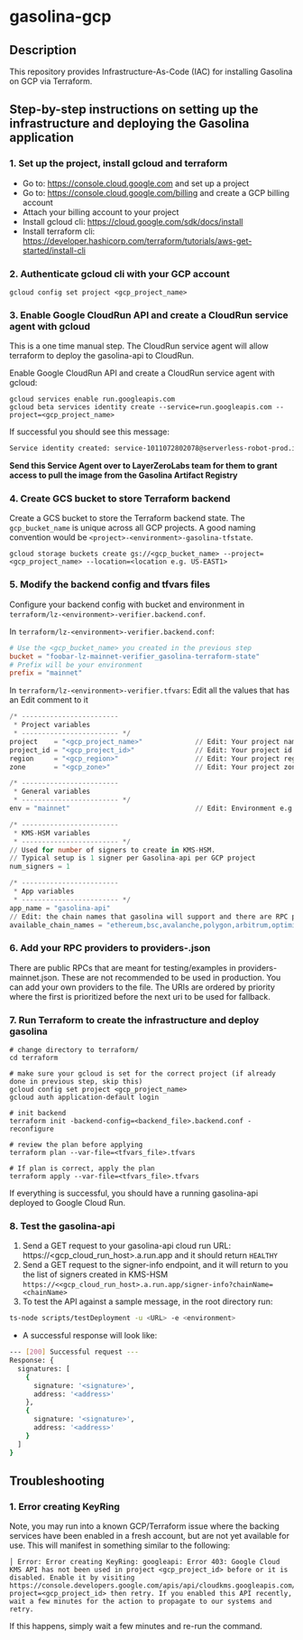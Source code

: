 # gasolina-gcp

## Description

This repository provides Infrastructure-As-Code (IAC) for installing Gasolina on GCP via Terraform.

## Step-by-step instructions on setting up the infrastructure and deploying the Gasolina application

### 1. Set up the project, install gcloud and terraform
- Go to: https://console.cloud.google.com and set up a project
- Go to: https://console.cloud.google.com/billing and create a GCP billing account
- Attach your billing account to your project
- Install gcloud cli: https://cloud.google.com/sdk/docs/install
- Install terraform cli: https://developer.hashicorp.com/terraform/tutorials/aws-get-started/install-cli

### 2. Authenticate gcloud cli with your GCP account

```shell
gcloud config set project <gcp_project_name>
```

### 3. Enable Google CloudRun API and create a CloudRun service agent with gcloud
This is a one time manual step. The CloudRun service agent will allow terraform to deploy the gasolina-api to CloudRun.

Enable Google CloudRun API and create a CloudRun service agent with gcloud:
```shell
gcloud services enable run.googleapis.com
gcloud beta services identity create --service=run.googleapis.com --project=<gcp_project_name>
```

If successful you should see this message:
```txt
Service identity created: service-1011072802078@serverless-robot-prod.iam.gserviceaccount.com
```

**Send this Service Agent over to LayerZeroLabs team for them to grant access to pull the image from the Gasolina Artifact Registry**

### 4. Create GCS bucket to store Terraform backend
Create a GCS bucket to store the Terraform backend state. The `gcp_bucket_name` is unique across all GCP projects.
A good naming convention would be `<project>-<environment>-gasolina-tfstate`.

```shell
gcloud storage buckets create gs://<gcp_bucket_name> --project=<gcp_project_name> --location=<location e.g. US-EAST1>
```

### 5. Modify the backend config and tfvars files
Configure your backend config with bucket and environment in `terraform/lz-<environment>-verifier.backend.conf`. 

In `terraform/lz-<environment>-verifier.backend.conf`:
```conf
# Use the <gcp_bucket_name> you created in the previous step
bucket = "foobar-lz-mainnet-verifier_gasolina-terraform-state"
# Prefix will be your environment
prefix = "mainnet"
```

In `terraform/lz-<environment>-verifier.tfvars`:
Edit all the values that has an Edit comment to it
```tfvars
/* ------------------------
 * Project variables
 * ------------------------ */
project    = "<gcp_project_name>"             // Edit: Your project name e.g. foobar-lz-mainnet-verifier
project_id = "<gcp_project_id>"               // Edit: Your project id number e.g. 111111111
region     = "<gcp_region>"                   // Edit: Your project region e.g. us-east1
zone       = "<gcp_zone>"                     // Edit: Your project zone e.g. us-east1-c

/* ------------------------
 * General variables
 * ------------------------ */
env = "mainnet"                               // Edit: Environment e.g. mainnet, testnet, etc.

/* ------------------------
 * KMS-HSM variables
 * ------------------------ */
// Used for number of signers to create in KMS-HSM.
// Typical setup is 1 signer per Gasolina-api per GCP project
num_signers = 1

/* ------------------------
 * App variables
 * ------------------------ */
app_name = "gasolina-api"
// Edit: the chain names that gasolina will support and there are RPC providers for
available_chain_names = "ethereum,bsc,avalanche,polygon,arbitrum,optimism,fantom"
```

### 6. Add your RPC providers to providers-<env>.json
There are public RPCs that are meant for testing/examples in providers-mainnet.json. These are not recommended
to be used in production. You can add your own providers to the file. The URIs are ordered by priority where the first
is prioritized before the next uri to be used for fallback.

### 7. Run Terraform to create the infrastructure and deploy gasolina

```shell
# change directory to terraform/
cd terraform

# make sure your gcloud is set for the correct project (if already done in previous step, skip this)
gcloud config set project <gcp_project_name>
gcloud auth application-default login

# init backend
terraform init -backend-config=<backend_file>.backend.conf -reconfigure

# review the plan before applying
terraform plan --var-file=<tfvars_file>.tfvars

# If plan is correct, apply the plan
terraform apply --var-file=<tfvars_file>.tfvars
```

If everything is successful, you should have a running gasolina-api deployed to Google Cloud Run.

### 8. Test the gasolina-api
1. Send a GET request to your gasolina-api cloud run URL: https://<gcp_cloud_run_host>.a.run.app and it should return `HEALTHY`
2. Send a GET request to the signer-info endpoint, and it will return to you the list of signers created in KMS-HSM `https://<<gcp_cloud_run_host>.a.run.app/signer-info?chainName=<chainName>`
3. To test the API against a sample message, in the root directory run:
```bash
ts-node scripts/testDeployment -u <URL> -e <environment>
```
- A successful response will look like:
```bash
--- [200] Successful request ---
Response: {
  signatures: [
    {
      signature: '<signature>',
      address: '<address>'
    },
    {
      signature: '<signature>',
      address: '<address>'
    }
  ]
}

```

## Troubleshooting

### 1. Error creating KeyRing
Note, you may run into a known GCP/Terraform issue where the backing services have been enabled in a fresh account, but
are not yet available for use.  This will manifest in something similar to the following:

```text
│ Error: Error creating KeyRing: googleapi: Error 403: Google Cloud KMS API has not been used in project <gcp_project_id> before or it is disabled. Enable it by visiting https://console.developers.google.com/apis/api/cloudkms.googleapis.com/overview?project=<gcp_project_id> then retry. If you enabled this API recently, wait a few minutes for the action to propagate to our systems and retry.
```

If this happens, simply wait a few minutes and re-run the command.
